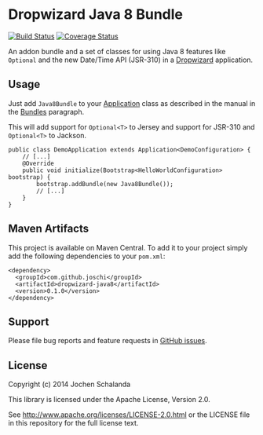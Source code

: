Dropwizard Java 8 Bundle
========================

[![Build Status](https://travis-ci.org/joschi/dropwizard-java8.svg?branch=master)](https://travis-ci.org/joschi/dropwizard-java8)
[![Coverage Status](https://img.shields.io/coveralls/joschi/dropwizard-java8.svg)](https://coveralls.io/r/joschi/dropwizard-java8)

An addon bundle and a set of classes for using Java 8 features like `Optional` and the new Date/Time API (JSR-310) in a [Dropwizard](http://www.dropwizard.io/) application.


Usage
-----

Just add `Java8Bundle` to your [Application](https://dropwizard.github.io/dropwizard/0.7.1/dropwizard-core/apidocs/io/dropwizard/Application.html) class
as described in the manual in the [Bundles](https://dropwizard.github.io/dropwizard/0.7.1/docs/manual/core.html#man-core-bundles) paragraph.

This will add support for `Optional<T>` to Jersey and support for JSR-310 and `Optional<T>` to Jackson.

    public class DemoApplication extends Application<DemoConfiguration> {
        // [...]
        @Override
        public void initialize(Bootstrap<HelloWorldConfiguration> bootstrap) {
            bootstrap.addBundle(new Java8Bundle());
            // [...]
        }
    }


Maven Artifacts
---------------

This project is available on Maven Central. To add it to your project simply add the following dependencies to your
`pom.xml`:

    <dependency>
      <groupId>com.github.joschi</groupId>
      <artifactId>dropwizard-java8</artifactId>
      <version>0.1.0</version>
    </dependency>


Support
-------

Please file bug reports and feature requests in [GitHub issues](https://github.com/joschi/dropwizard-java8/issues).


License
-------

Copyright (c) 2014 Jochen Schalanda

This library is licensed under the Apache License, Version 2.0.

See http://www.apache.org/licenses/LICENSE-2.0.html or the LICENSE file in this repository for the full license text.
